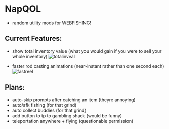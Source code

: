 # NapQOL

- random utility mods for WEBFISHING!

## Current Features:

- show total inventory value (what you would gain if you were to sell your whole inventory)
![totalinvval](https://github.com/user-attachments/assets/8aad6326-beeb-4b31-a334-074c569b9400)

- faster rod casting animations (near-instant rather than one second each)
![fastreel](https://github.com/user-attachments/assets/b2227333-13da-42f6-8b14-9cd152937fb2)


## Plans:

- auto-skip prompts after catching an item (theyre annoying)
- auto/afk fishing (for that grind)
- auto collect buddies (for that grind)
- add button to tp to gambling shack (would be funny)
- teleportation anywhere + flying (questionable permission)
